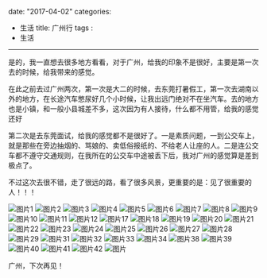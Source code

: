 date: "2017-04-02"
categories: 
  - 生活
title: 广州行
tags : 
 - 生活
---

是的，我一直想去很多地方看看，对于广州，给我的印象不是很好，主要是第一次去的时候，给我带来的感觉。

在此之前去过广州两次，第一次是大二的时候，去东莞打暑假工，第一次去湖南以外的地方，在长途汽车憋尿好几个小时候，让我出远门绝对不在坐汽车。去的地方也是小镇，和一般小县城差不多，这次因为有人接待，什么都不用管，给我的感觉还好

第二次是去东莞面试，给我的感觉都不是很好了。一是素质问题，一到公交车上，就是那些在旁边抽烟的、骂娘的、卖低俗报纸的、不给老人让座的人。二是连公交车都不遵守交通规则，在我所在的公交车中途被丢下后，我对广州的感觉算是差到极点了。

<!--more-->

不过这次去很不错，走了很远的路，看了很多风景，更重要的是：见了很重要的人！！！

![图片1](/images/guangzhou/IMG_0699.JPG)
![图片2](/images/guangzhou/IMG_0700.JPG)
![图片3](/images/guangzhou/IMG_0702.JPG)
![图片4](/images/guangzhou/IMG_0703.JPG)
![图片5](/images/guangzhou/IMG_0705.JPG)
![图片6](/images/guangzhou/IMG_0706.JPG)
![图片7](/images/guangzhou/IMG_0707.JPG)
![图片8](/images/guangzhou/IMG_0708.JPG)
![图片9](/images/guangzhou/IMG_0709.JPG)
![图片10](/images/guangzhou/IMG_0711.JPG)
![图片11](/images/guangzhou/IMG_0712.JPG)
![图片12](/images/guangzhou/IMG_0713.JPG)
![图片17](/images/guangzhou/IMG_0718.JPG)
![图片18](/images/guangzhou/IMG_0719.JPG)
![图片19](/images/guangzhou/IMG_0720.JPG)
![图片20](/images/guangzhou/IMG_0721.JPG)
![图片21](/images/guangzhou/IMG_0722.JPG)
![图片22](/images/guangzhou/IMG_0723.JPG)
![图片23](/images/guangzhou/IMG_0724.JPG)
![图片24](/images/guangzhou/IMG_0725.JPG)
![图片25](/images/guangzhou/IMG_0726.JPG)
![图片26](/images/guangzhou/IMG_0727.JPG)
![图片27](/images/guangzhou/IMG_0728.JPG)
![图片28](/images/guangzhou/IMG_0729.JPG)
![图片29](/images/guangzhou/IMG_0730.JPG)
![图片31](/images/guangzhou/IMG_0732.JPG)
![图片32](/images/guangzhou/IMG_0733.JPG)
![图片33](/images/guangzhou/IMG_0734.JPG)
![图片34](/images/guangzhou/IMG_0735.JPG)
![图片38](/images/guangzhou/IMG_0739.JPG)
![图片39](/images/guangzhou/IMG_0740.JPG)
![图片40](/images/guangzhou/IMG_0741.JPG)
![图片41](/images/guangzhou/IMG_0742.JPG)
![图片42](/images/guangzhou/IMG_0743.JPG)
![图片](/images/guangzhou/IMG_0746.JPG)


广州，下次再见！

